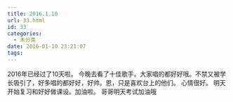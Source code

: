 ```yaml
---
title: 2016.1.10
url: 33.html
id: 33
categories:
  - 未分类
date: 2016-01-10 23:21:07
tags:
---
```


2016年已经过了10天啦。 今晚去看了十佳歌手。大家唱的都好好哦。不禁又被学长吸引了，好多唱的都好好，好帅。恩，只是喜欢台上的他们。 心情很好。 明天开始复习和好好做课设。加油啦。 哥哥明天考试加油哦